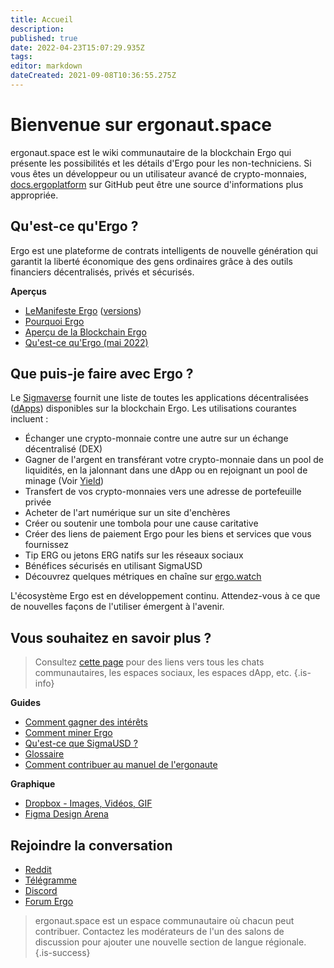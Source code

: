 ```yaml
---
title: Accueil
description: 
published: true
date: 2022-04-23T15:07:29.935Z
tags: 
editor: markdown
dateCreated: 2021-09-08T10:36:55.275Z
---
```


# Bienvenue sur ergonaut.space
ergonaut.space est le wiki communautaire de la blockchain Ergo qui présente les possibilités et les détails d'Ergo pour les non-techniciens. Si vous êtes un développeur ou un utilisateur avancé de crypto-monnaies, [docs.ergoplatform](http://docs.ergoplatform.org/) sur GitHub peut être une source d'informations plus appropriée.

## Qu'est-ce qu'Ergo ?

Ergo est une plateforme de contrats intelligents de nouvelle génération qui garantit la liberté économique des gens ordinaires grâce à des outils financiers décentralisés, privés et sécurisés.

**Aperçus**

- [Le ​​Manifeste Ergo](https://ergoplatform.org/en/blog/2021-04-26-the-ergo-manifesto/) ([versions](Ergo/manifesto))
- [Pourquoi Ergo](https://cafebedouin.org/2021/12/09/why-ergo/)
- [Aperçu de la Blockchain Ergo](Ergo/Aperçu)
- [Qu'est-ce qu'Ergo (mai 2022)](https://www.youtube.com/watch?v=LyyD-clUvyI&t=941s)


## Que puis-je faire avec Ergo ?
Le [Sigmaverse](https://sigmaverse.io/) fournit une liste de toutes les applications décentralisées ([dApps](https://ergonaut.space/en/Glossary/dApps)) disponibles sur la blockchain Ergo. Les utilisations courantes incluent :

- Échanger une crypto-monnaie contre une autre sur un échange décentralisé (DEX)
- Gagner de l'argent en transférant votre crypto-monnaie dans un pool de liquidités, en la jalonnant dans une dApp ou en rejoignant un pool de minage (Voir [Yield](/en/Guides/yield))
- Transfert de vos crypto-monnaies vers une adresse de portefeuille privée
- Acheter de l'art numérique sur un site d'enchères
- Créer ou soutenir une tombola pour une cause caritative
- Créer des liens de paiement Ergo pour les biens et services que vous fournissez
- Tip ERG ou jetons ERG natifs sur les réseaux sociaux
- Bénéfices sécurisés en utilisant SigmaUSD
- Découvrez quelques métriques en chaîne sur [ergo.watch](https://ergo.watch/metrics)

L'écosystème Ergo est en développement continu. Attendez-vous à ce que de nouvelles façons de l'utiliser émergent à l'avenir.



## Vous souhaitez en savoir plus ?

> Consultez [cette page](https://linktr.ee/ergoplatform) pour des liens vers tous les chats communautaires, les espaces sociaux, les espaces dApp, etc.
{.is-info}



**Guides**
- [Comment gagner des intérêts](https://ergonaut.space/en/Guides/yield)
- [Comment miner Ergo](https://ergonaut.space/en/Guides/Mining)
- [Qu'est-ce que SigmaUSD ?](https://ergonaut.space/en/dApps/SigmaUSD/Overview)
- [Glossaire](https://ergonaut.space/fr/Glossaire)
- [Comment contribuer au manuel de l'ergonaute](https://ergonaut.space/en/Guides/Ergonaut-Handbook/Editor's-Guide)

**Graphique**
- [Dropbox - Images, Vidéos, GIF](https://www.dropbox.com/sh/jionpgnj89eod2f/AAC5S1vnOwO3gm2vRYOmDBQ-a?dl=0)
- [Figma Design Arena](https://www.figma.com/file/pd92vgB3xNFThaacIKodYs/ERGO?node-id=538%3A987)

## Rejoindre la conversation

- [Reddit](https://www.reddit.com/r/ergonauts)
- [Télégramme](https://t.me/ergoplatform)
- [Discord](https://discordapp.com/invite/gYrVrjS)
- [Forum Ergo](https://www.ergoforum.org/)

> ergonaut.space est un espace communautaire où chacun peut contribuer. Contactez les modérateurs de l'un des salons de discussion pour ajouter une nouvelle section de langue régionale.
{.is-success}